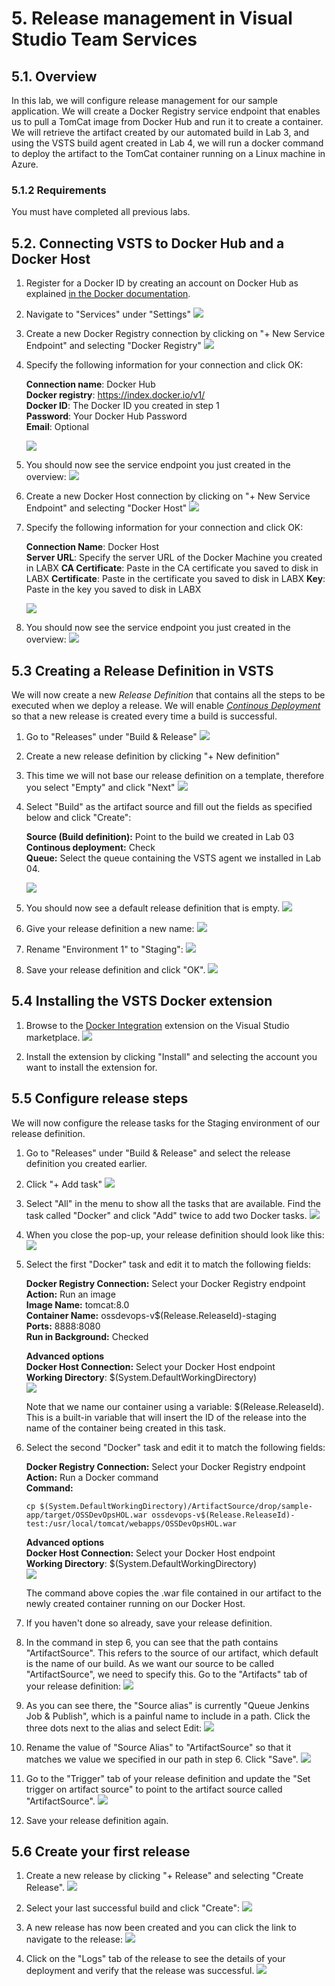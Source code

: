 # 5. Release management in Visual Studio Team Services
## 5.1. Overview
In this lab, we will configure release management for our sample application. We will create a Docker Registry service endpoint that enables us to pull a TomCat image from Docker Hub and run it to create a container. We will retrieve the artifact created by our automated build in Lab 3, and using the VSTS build agent created in Lab 4, we will run a docker command to deploy the artifact to the TomCat container running on a Linux machine in Azure.

### 5.1.2 Requirements
You must have completed all previous labs.

## 5.2. Connecting VSTS to Docker Hub and a Docker Host

1. Register for a Docker ID by creating an account on Docker Hub as explained [in the Docker documentation](https://docs.docker.com/docker-hub/accounts/).

2. Navigate to "Services" under "Settings"
![](./images/5.2.i001.PNG)

3. Create a new Docker Registry connection by clicking on "+ New Service Endpoint" and selecting "Docker Registry"
![](./images/5.2.i002.PNG)

4. Specify the following information for your connection and click OK:   

    **Connection name**: Docker Hub  
    **Docker registry**: https://index.docker.io/v1/  
    **Docker ID**: The Docker ID you created in step 1  
    **Password**: Your Docker Hub Password  
    **Email**: Optional

    ![](./images/5.2.i003.PNG)

5. You should now see the service endpoint you just created in the overview:
![](./images/5.2.i004.PNG) 

6. Create a new Docker Host connection by clicking on "+ New Service Endpoint" and selecting "Docker Host"
![](./images/5.2.i005.PNG) 

5. Specify the following information for your connection and click OK:   

    **Connection Name**: Docker Host  
    **Server URL**: Specify the server URL of the Docker Machine you created in LABX
    **CA Certificate**: Paste in the CA certificate you saved to disk in LABX
    **Certificate**: Paste in the certificate you saved to disk in LABX
    **Key**: Paste in the key you saved to disk in LABX

    ![](./images/5.2.i006.PNG) 

6. You should now see the service endpoint you just created in the overview:
![](./images/5.2.i007.PNG)  

## 5.3 Creating a Release Definition in VSTS

We will now create a new *Release Definition* that contains all the steps to be executed when we deploy a release. We will enable [*Continous Deployment*](https://en.wikipedia.org/wiki/Continuous_delivery) so that a new release is created every time a build is successful.

1. Go to "Releases" under "Build & Release"
![](./images/5.3.i001.PNG)

2. Create a new release definition by clicking "+ New definition"

3. This time we will not base our release definition on a template, therefore you select "Empty" and click "Next"
![](./images/5.3.i002.PNG)

4. Select "Build" as the artifact source and fill out the fields as specified below and click "Create":  
    
    **Source (Build definition):** Point to the build we created in Lab 03  
    **Continous deployment:** Check  
    **Queue:** Select the queue containing the VSTS agent we installed in Lab 04.

    ![](./images/5.3.i003.PNG) 

5. You should now see a default release definition that is empty. 
![](./images/5.3.i004.PNG)

6. Give your release definition a new name:
![](./images/5.3.i005.PNG)

7. Rename "Environment 1" to "Staging":
![](./images/5.3.i006.PNG)

7. Save your release definition and click "OK".
![](./images/5.3.i007.PNG)

## 5.4 Installing the VSTS Docker extension

1. Browse to the [Docker Integration](https://marketplace.visualstudio.com/items?itemName=ms-vscs-rm.docker) extension on the Visual Studio marketplace.
![](./images/5.4.i001.PNG)

2. Install the extension by clicking "Install" and selecting the account you want to install the extension for. 

## 5.5 Configure release steps

We will now configure the release tasks for the Staging environment of our release definition.

1. Go to "Releases" under "Build & Release" and select the release definition you created earlier. 

2. Click "+ Add task"
![](./images/5.5.i001.PNG)

3. Select "All" in the menu to show all the tasks that are available. Find the task called "Docker" and click "Add" twice to add two Docker tasks. 
![](./images/5.5.i002.PNG)

4. When you close the pop-up, your release definition should look like this: 
![](./images/5.5.i003.PNG) 

5. Select the first "Docker" task and edit it to match the following fields:

    **Docker Registry Connection:** Select your Docker Registry endpoint  
    **Action:** Run an image  
    **Image Name:** tomcat:8.0  
    **Container Name:** ossdevops-v$(Release.ReleaseId)-staging  
    **Ports:** 8888:8080  
    **Run in Background:** Checked  
    
    **Advanced options**  
    **Docker Host Connection:** Select your Docker Host endpoint   
    **Working Directory**: $(System.DefaultWorkingDirectory)  
    ![](./images/5.5.i004.PNG)  

    Note that we name our container using a variable: $(Release.ReleaseId). This is a built-in variable that will insert the ID of the release into the name of the container being created in this task.

6. Select the second "Docker" task and edit it to match the following fields:

    **Docker Registry Connection:** Select your Docker Registry endpoint  
    **Action:** Run a Docker command  
    **Command:**   
    
    ```
    cp $(System.DefaultWorkingDirectory)/ArtifactSource/drop/sample-app/target/OSSDevOpsHOL.war ossdevops-v$(Release.ReleaseId)-test:/usr/local/tomcat/webapps/OSSDevOpsHOL.war
    ```  
    
    **Advanced options**  
    **Docker Host Connection:** Select your Docker Host endpoint   
    **Working Directory**: $(System.DefaultWorkingDirectory)  
    ![](./images/5.5.i005.PNG)  

    The command above copies the .war file contained in our artifact to the newly created container running on our Docker Host.

7. If you haven't done so already, save your release definition.

8. In the command in step 6, you can see that the path contains "ArtifactSource". This refers to the source of our artifact, which default is the name of our build. As we want our source to be called "ArtifactSource", we need to specify this. Go to the "Artifacts" tab of your release definition: 
    ![](./images/5.5.i006.PNG)  

9. As you can see there, the "Source alias" is currently "Queue Jenkins Job & Publish", which is a painful name to include in a path. Click the three dots next to the alias and select Edit:
    ![](./images/5.5.i007.PNG)  

10. Rename the value of "Source Alias" to "ArtifactSource" so that it matches we value we specified in our path in step 6. Click "Save".
    ![](./images/5.5.i008.PNG)  

11. Go to the "Trigger" tab of your release definition and update the "Set trigger on artifact source" to point to the artifact source called "ArtifactSource".
    ![](./images/5.5.i009.PNG)

12. Save your release definition again.

## 5.6 Create your first release

1. Create a new release by clicking "+ Release" and selecting "Create Release".
    ![](./images/5.6.i001.PNG) 

2. Select your last successful build and click "Create": 
    ![](./images/5.6.i002.PNG) 

3. A new release has now been created and you can click the link to navigate to the release: 
    ![](./images/5.6.i003.PNG)

4. Click on the "Logs" tab of the release to see the details of your deployment and verify that the release was successful.
    ![](./images/5.6.i004.PNG)